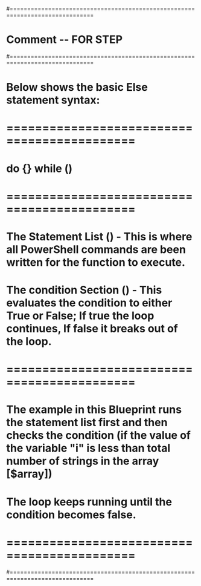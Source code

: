 #==============================================================================
# Comment  -- FOR STEP
#==============================================================================
# Below shows the basic Else statement syntax:
# ============================================
# do {<statement list>} while (<condition>)
# ============================================
# The Statement List (<statement list>) - This is where all PowerShell commands are been written for the function to execute.
# The condition Section (<condition>) - This evaluates the condition to either True or False; If true the loop continues, If false it breaks out of the loop.
# ============================================
# The example in this Blueprint runs the statement list first and then checks the condition (if the value of the variable "i" is less than total number of strings in the array [$array])
# The loop keeps running until the condition becomes false.
# ============================================
#==============================================================================